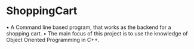 # ShoppingCart
•	A Command line based program, that works as the backend for a shopping cart.
•	The main focus of this project is to use the knowledge of Object Oriented Programming in C++.
